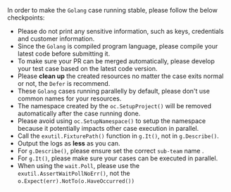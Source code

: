 In order to make the `Golang` case running stable, please follow the below checkpoints:

- Please do not print any sensitive information, such as keys, credentials and customer information.
- Since the `Golang` is compiled program language, please compile your latest code before submitting it.
- To make sure your PR can be merged automatically, please develop your test case based on the latest code version.
- Please **clean up** the created resources no matter the case exits normal or not, the `Defer` is recommend.
- These `Golang` cases running parallelly by default, please don't use common names for your resources.
- The namespace created by the `oc.SetupProject()` will be removed automatically after the case running done.
- Please avoid using `oc.SetupNamespace()` to setup the namespace because it potentially impacts other case execution in parallel.
- Call the `exutil.FixturePath()` function in `g.It()`, not in `g.Describe()`.
- Output the logs as **less** as you can.
- For `g.Describe()`, please ensure set the correct `sub-team` name .
- For `g.It()`, please make sure your cases can be executed in parallel.
- When using the `wait.Poll`, please use the `exutil.AssertWaitPollNoErr()`, not the `o.Expect(err).NotTo(o.HaveOccurred())`
